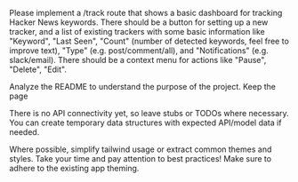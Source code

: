 Please implement a /track route that shows a basic dashboard for tracking Hacker News keywords. There should be a button for setting up a new tracker, and a list of existing trackers with some basic information like "Keyword", "Last Seen", "Count" (number of detected keywords, feel free to improve text), "Type" (e.g. post/comment/all), and "Notifications" (e.g. slack/email). There should be a context menu for actions like "Pause", "Delete", "Edit".

Analyze the README to understand the purpose of the project. Keep the page 

There is no API connectivity yet, so leave stubs or TODOs where necessary. You can create temporary data structures with expected API/model data if needed.

Where possible, simplify tailwind usage or extract common themes and styles. Take your time and pay attention to best practices! Make sure to adhere to the existing app theming.
